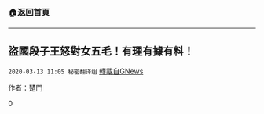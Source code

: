 ###  [:house:返回首頁](https://github.com/ourhimalayas/txt)
---

## 盜國段子王怒對女五毛！有理有據有料！
`2020-03-13 11:05 秘密翻译组` [轉載自GNews](https://gnews.org/zh-hant/140245/)

作者：楚門

0
